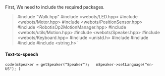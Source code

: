 First, We need to include the required packages.
>#include "Walk.hpp"
> #include <webots/LED.hpp>
#include <webots/Motor.hpp>
#include <webots/PositionSensor.hpp>
#include <RobotisOp2MotionManager.hpp>
#include <webots/utils/Motion.hpp>
#include <webots/Speaker.hpp>
#include <webots/Keyboard.hpp>
#include <unistd.h>
#include <iostream>
#include <cstdlib>
#include <fstream>
#include <string.h>`

#### Text-to-speech
`code(mSpeaker = getSpeaker("Speaker");  
mSpeaker->setLanguage("en-US");
)`
